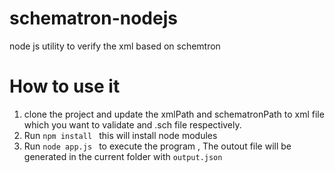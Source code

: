 # schematron-nodejs
node js utility to verify the xml based on schemtron
# How to use it
1. clone the project and update the xmlPath and schematronPath to xml file which you want to validate and .sch file respectively.
2. Run `npm install ` this will install node modules
3. Run  `node app.js ` to execute the program , The outout file will be generated in the current folder with `output.json`


